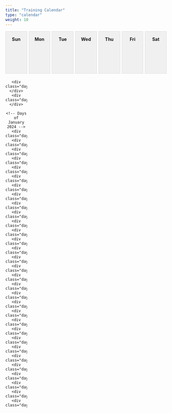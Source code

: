 ```yaml
---
title: "Training Calendar"
type: "calendar"
weight: 10
---
```



<style>
.calendar {
    display: grid;
    grid-template-columns: repeat(7, 1fr); /* 7 days for a week */
    grid-gap: 5px;
    text-align: center;
}

.day, .day-header {
    border: 1px solid #ddd;
    padding: 15px;
    min-height: 100px; /* Adjust as needed */
}

.day-header {
    background-color: #f0f0f0;
    font-weight: bold;
}

/* Responsive design */
@media (max-width: 600px) {
    .calendar {
        grid-template-columns: repeat(3, 1fr);
    }
}
</style>
<div class="calendar">
    <!-- Weekday Headers -->
    <div class="day-header">Sun</div>
    <div class="day-header">Mon</div>
    <div class="day-header">Tue</div>
    <div class="day-header">Wed</div>
    <div class="day-header">Thu</div>
    <div class="day-header">Fri</div>
    <div class="day-header">Sat</div>

    
    <div class="day"></div>
    <div class="day"></div>

    <!-- Days of January 2024 -->
    <div class="day">1</div>
    <div class="day">2</div>
    <div class="day">3</div>
    <div class="day">4</div>
    <div class="day">5</div>
    <div class="day">6</div>
    <div class="day">7</div>
    <div class="day">8</div>
    <div class="day">9</div>
    <div class="day">10</div>
    <div class="day">11</div>
    <div class="day">12</div>
    <div class="day">13</div>
    <div class="day">14</div>
    <div class="day">15</div>
    <div class="day">16</div>
    <div class="day">17</div>
    <div class="day">18</div>
    <div class="day">19</div>
    <div class="day">20</div>
    <div class="day">21</div>
    <div class="day">22</div>
    <div class="day">23</div>
    <div class="day">24</div>
    <div class="day">25</div>
    <div class="day">26</div>
    <div class="day">27</div>
    <div class="day">28</div>
    <div class="day">29</div>
    <div class="day">30</div>
    <div class="day">31</div>
</div>
